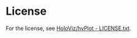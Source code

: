 # License

For the license, see [HoloViz/hvPlot - LICENSE.txt](https://github.com/holoviz/hvplot/blob/main/LICENSE).
